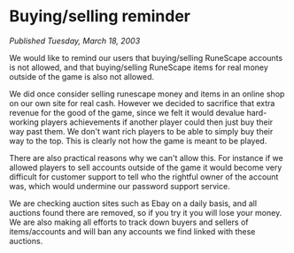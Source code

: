 # Buying/selling reminder
*Published Tuesday, March 18, 2003*

We would like to remind our users that buying/selling RuneScape accounts is not allowed, and that buying/selling RuneScape items for real money outside of the game is also not allowed.

We did once consider selling runescape money and items in an online shop on our own site for real cash. However we decided to sacrifice that extra revenue for the good of the game, since we felt it would devalue hard-working players achievements if another player could then just buy their way past them. We don't want rich players to be able to simply buy their way to the top. This is clearly not how the game is meant to be played.

There are also practical reasons why we can't allow this. For instance if we allowed players to sell accounts outside of the game it would become very difficult for customer support to tell who the rightful owner of the account was, which would undermine our password support service.

We are checking auction sites such as Ebay on a daily basis, and all auctions found there are removed, so if you try it you will lose your money. We are also making all efforts to track down buyers and sellers of items/accounts and will ban any accounts we find linked with these auctions.
